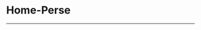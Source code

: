 # Home-Perse
------------------
<!--[princ](https://github.com/PedroPerse/home-pet/assets/133821168/0f9cb1fb-288a-416e-bb24-d5d573eb0b96) tela principal-->
<!--![serviços](https://github.com/PedroPerse/home-pet/assets/133821168/a104ad42-3b3c-42a8-b57c-bad9989ebe89) Serviços -->
<!--![Quem Somos (1)](https://github.com/PedroPerse/home-pet/assets/133821168/12fd5474-065f-46ed-934c-be36254c1e6c) Quem somos-->
<!--![fale conosoc](https://github.com/PedroPerse/home-pet/assets/133821168/8b724ac4-1a9e-4166-b195-523a96db30b9) Fale conosco -->

<!--Area do usuário-->
<!-- ![login](https://github.com/PedroPerse/home-pet/assets/133821168/5bcb7a6b-c320-4e6a-b64d-710006c52667)-->
<!-- ![cadastro](https://github.com/PedroPerse/home-pet/assets/133821168/c69fffa9-d56a-412a-bc4f-dfc73862c5d6) Cadastro-->
<!--![area do usuário home](https://github.com/PedroPerse/home-pet/assets/133821168/c3eb6ca4-62bf-4b98-a002-126a8882f7ca) Area do usuário home -->
<!--![agendamento pet](https://github.com/PedroPerse/home-pet/assets/133821168/b69d00f7-2c5e-4c03-a25f-3512dabb5efc) Agendamento pet -->
<!--![cadastro](https://github.com/PedroPerse/home-pet/assets/133821168/befc1b19-5f64-44bc-9924-e34d587707ef) -->
<!--![Cadastro-Pet](https://github.com/PedroPerse/home-pet/assets/133821168/8d2ce111-f627-4134-ab36-ab184fb0619d) Cadastro pet -->
<!--![Dados pet](https://github.com/PedroPerse/home-pet/assets/133821168/b82f57f1-020b-4995-940d-a9ea3f793c7f) Dados pet-->
<!--![Editar perfil cliente](https://github.com/PedroPerse/home-pet/assets/133821168/f5a619e3-6517-40a9-a73d-1ad2393e7255) Editar Perfil cliente-->
<!--![Fale conosco cliente](https://github.com/PedroPerse/home-pet/assets/133821168/73e0ee1b-e8ae-42ec-8486-80de212ab474) Fale conosco cliente-->
